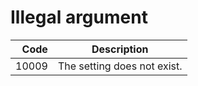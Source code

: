 # Illegal argument

| Code | Description
| ---: | -----------
| 10009 | The setting does not exist.
